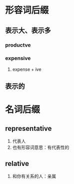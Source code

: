 # 形容词后缀
## 表示大、表示多

### productve
### expensive
1. expense + ive

## 表示的

# 名词后缀
## representative
1. 代表人
2. 也有形容词意思：有代表性的

## relative
1. 和你有关系的人：亲属

#